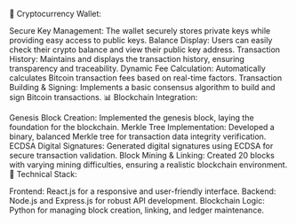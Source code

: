 🔐 Cryptocurrency Wallet:

Secure Key Management: The wallet securely stores private keys while providing easy access to public keys.
Balance Display: Users can easily check their crypto balance and view their public key address.
Transaction History: Maintains and displays the transaction history, ensuring transparency and traceability.
Dynamic Fee Calculation: Automatically calculates Bitcoin transaction fees based on real-time factors.
Transaction Building & Signing: Implements a basic consensus algorithm to build and sign Bitcoin transactions.
📊 Blockchain Integration:

Genesis Block Creation: Implemented the genesis block, laying the foundation for the blockchain.
Merkle Tree Implementation: Developed a binary, balanced Merkle tree for transaction data integrity verification.
ECDSA Digital Signatures: Generated digital signatures using ECDSA for secure transaction validation.
Block Mining & Linking: Created 20 blocks with varying mining difficulties, ensuring a realistic blockchain environment.
🔗 Technical Stack:

Frontend: React.js for a responsive and user-friendly interface.
Backend: Node.js and Express.js for robust API development.
Blockchain Logic: Python for managing block creation, linking, and ledger maintenance.
